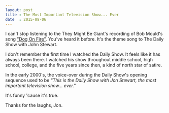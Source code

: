 ```yaml
---
layout: post
title : The Most Important Television Show... Ever
date  : 2015-08-06
---
```


I can't stop listening to the They Might Be Giant's recording of Bob Mould's song ["Dog On Fire"](https://www.youtube.com/watch?v=E7KiXMfTe5M). You've heard it before. It's the theme song to The Daily Show with John Stewart.

I don't remember the first time I watched the Daily Show. It feels like it has always been there. I watched his show throughout middle school, high school, college, and the five years since then, a kind of north star of satire.

In the early 2000's, the voice-over during the Daily Show's opening sequence used to be *"This is the Daily Show with Jon Stewart, the most important television show... ever."* 

It's funny 'cause it's true.

Thanks for the laughs, Jon. 